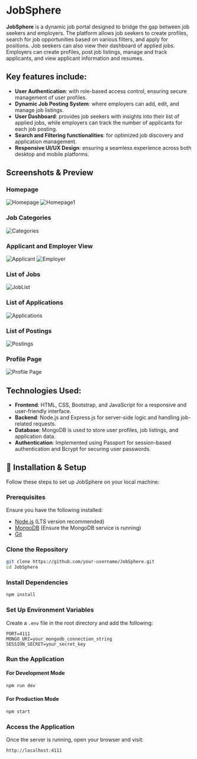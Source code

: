 # JobSphere

**JobSphere** is a dynamic job portal designed to bridge the gap between job seekers and employers. The platform allows job seekers to create profiles, search for job opportunities based on various filters, and apply for positions. Job seekers can also view their dashboard of applied jobs. Employers can create profiles, post job listings, manage and track applicants, and view applicant information and resumes.

## Key features include:
- **User Authentication**: with role-based access control, ensuring secure management of user profiles.
- **Dynamic Job Posting System**: where employers can add, edit, and manage job listings.
- **User Dashboard**: provides job seekers with insights into their list of applied jobs, while employers can track the number of applicants for each job posting.
- **Search and Filtering functionalities**: for optimized job discovery and application management.
- **Responsive UI/UX Design**: ensuring a seamless experience across both desktop and mobile platforms.

## Screenshots & Preview  

### Homepage  
![Homepage](https://github.com/TanmayJain24/JobSphere/blob/main/public/images/Home1.png)
![Homepage1](https://github.com/TanmayJain24/JobSphere/blob/main/public/images/Home2.png)

### Job Categories
![Categories](https://github.com/TanmayJain24/JobSphere/blob/main/public/images/Categories.png)

### Applicant and Employer View
![Applicant](https://github.com/TanmayJain24/JobSphere/blob/main/public/images/ApplicantView.png)
![Employer](https://github.com/TanmayJain24/JobSphere/blob/main/public/images/EmployeeView.png)

### List of Jobs
![JobList](https://github.com/TanmayJain24/JobSphere/blob/main/public/images/JobList.png)

### List of Applications
![Applications](https://github.com/TanmayJain24/JobSphere/blob/main/public/images/MyApplications.png)

### List of Postings
![Postings](https://github.com/TanmayJain24/JobSphere/blob/main/public/images/MyPostings.png)

### Profile Page
![Profile Page](https://github.com/TanmayJain24/JobSphere/blob/main/public/images/Profile.png)

## Technologies Used:
- **Frontend**: HTML, CSS, Bootstrap, and JavaScript for a responsive and user-friendly interface.
- **Backend**: Node.js and Express.js for server-side logic and handling job-related requests.
- **Database**: MongoDB is used to store user profiles, job listings, and application data.
- **Authentication**: Implemented using Passport for session-based authentication and Bcrypt for securing user passwords.

## 🚀 Installation & Setup  

Follow these steps to set up JobSphere on your local machine:  

### **Prerequisites**  
Ensure you have the following installed:  
- [Node.js](https://nodejs.org/) (LTS version recommended)  
- [MongoDB](https://www.mongodb.com/) (Ensure the MongoDB service is running)  
- [Git](https://git-scm.com/)  

### **Clone the Repository**  
```bash
git clone https://github.com/your-username/JobSphere.git
cd JobSphere
```

### **Install Dependencies**  
```bash
npm install
```

### **Set Up Environment Variables**  
Create a `.env` file in the root directory and add the following:  
```env
PORT=4111
MONGO_URI=your_mongodb_connection_string
SESSION_SECRET=your_secret_key
```

### **Run the Application**  

#### **For Development Mode**  
```bash
npm run dev
```

#### **For Production Mode**  
```bash
npm start
```

### **Access the Application**  
Once the server is running, open your browser and visit:  
```bash
http://localhost:4111
```

